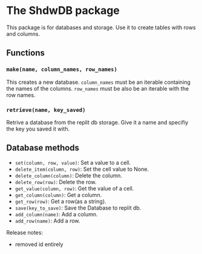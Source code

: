 # The ShdwDB package
This package is for databases and storage.
Use it to create tables with rows and columns.
## Functions
### `make(name, column_names, row_names)`
This creates a new database. `column_names` must be an iterable containing the names of the columns. `row_names` must be also be an iterable with the row names.
### `retrieve(name, key_saved)`
Retrive a database from the replit db storage. Give it a name and specifiy the key you saved it with.
## Database methods
+ `set(column, row, value)`: Set a value to a cell.
+ `delete_item(column, row)`: Set the cell value to None.
+ `delete_column(column)`: Delete the column.
+ `delete_row(row)`: Delete the row.
+ `get_value(column, row)`: Get the value of a cell.
+ `get_column(column)`: Get a column.
+ `get_row(row)`: Get a row(as a string).
+ `save(key_to_save)`: Save the Database to replit db.
+ `add_column(name)`: Add a column.
+ `add_row(name)`: Add a row.

Release notes:
+ removed id entirely